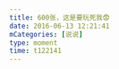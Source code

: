 ```yaml
---
title: 600张，这是要玩死我😨
date: 2016-06-13 12:21:41
mCategories: [说说]
type: moment
time: t122141
---
```


<div id="pics-20160613122141"></div>

<script src="/lib/moment/pics.js"></script>
<script>
var data = [
    {"link": "2016-06-13_000002.jpeg", "type": "shuoshuo"},
    {"link": "2016-06-13_000004.jpeg", "type": "shuoshuo"}
];
picsRender(data, "pics-20160613122141");
</script>

